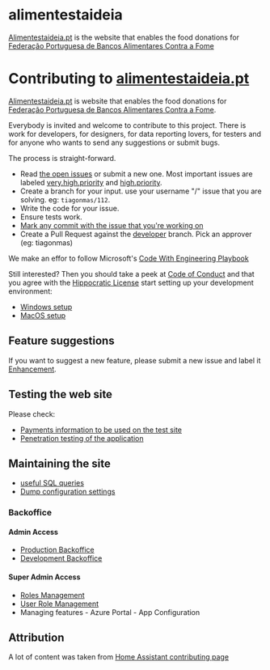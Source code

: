 # alimentestaideia

[Alimentestaideia.pt](http://alimentestaideia.pt/) is the website that enables the food donations for [Federação Portuguesa de Bancos Alimentares Contra a Fome](https://www.bancoalimentar.pt/)

# Contributing to [alimentestaideia.pt](http://alimentestaideia.pt/)

[Alimentestaideia.pt](http://alimentestaideia.pt/) is website that enables the food donations for [Federação Portuguesa de Bancos Alimentares Contra a Fome](https://www.bancoalimentar.pt/).

Everybody is invited and welcome to contribute to this project. There is work for developers, for designers, for data reporting lovers, for testers and for anyone who wants to send any suggestions or submit bugs.

The process is straight-forward.

 - Read [the open issues](https://github.com/banco-alimentar/alimentestaideia.pt/issues) or submit a new one. Most important issues are labeled [very.high.priority](https://github.com/banco-alimentar/alimentestaideia.pt/issues?q=is%3Aissue+is%3Aopen+label%3Avery.high.priority) and [high.priority](https://github.com/banco-alimentar/alimentestaideia.pt/issues?q=is%3Aissue+is%3Aopen+label%3AHigh.Priority).
 - Create a branch for your input. use your username "/" issue that you are solving. eg: `tiagonmas/112`.
 - Write the code for your issue.
 - Ensure tests work.
 - [Mark any commit with the issue that you're working on](https://gitdailies.com/articles/link-github-commit-to-issue/)
 - Create a Pull Request against the [developer](https://github.com/banco-alimentar/alimentestaideia.pt/tree/developer) branch. Pick an approver (eg: tiagonmas)

We make an effor to follow Microsoft's [Code With Engineering Playbook](https://github.com/Microsoft/code-with-engineering-playbook)

Still interested? Then you should take a peek at [Code of Conduct](CODE_OF_CONDUCT.md) and that you agree with the [Hippocratic License](LICENSE.md) start setting up your development environment:

- [Windows setup](Documentation/Contributing-Windows-setup.md)
- [MacOS setup](Documentation/Contributing-MacOS-setup.md)

## Feature suggestions

If you want to suggest a new feature, please submit a new issue and label it [Enhancement](https://github.com/banco-alimentar/alimentestaideia.pt/issues?q=is%3Aissue+is%3Aopen+label%3Aenhancement).

## Testing the web site

Please check:
- [Payments information to be used on the test site](Documentation/Payments-How-to-Test-while-Developing.md)
- [Penetration testing of the application](Documentation/Penetration-Test-Setup/)

## Maintaining the site
- [useful SQL queries](Documentation/database.queries.md)
- [Dump configuration settings](https://www.alimentestaideia.pt/admin/Configuration)
### Backoffice
#### Admin Access
- [Production Backoffice](https://www.alimentestaideia.pt/Admin/)
- [Development Backoffice](https://alimentaestaideia-developer.azurewebsites.net/Admin/)
#### Super Admin Access
- [Roles Management](https://www.alimentestaideia.pt/RoleManagement/Roles)
- [User Role Management](https://www.alimentestaideia.pt/RoleManagement/UserRoles)
- Managing features - Azure Portal - App Configuration


## Attribution
A lot of content was taken from [Home Assistant contributing page](https://github.com/home-assistant/core/blob/dev/CONTRIBUTING.md)

